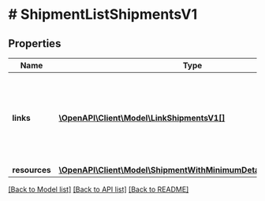 # # ShipmentListShipmentsV1

## Properties

Name | Type | Description | Notes
------------ | ------------- | ------------- | -------------
**links** | [**\OpenAPI\Client\Model\LinkShipmentsV1[]**](LinkShipmentsV1.md) | Contains one single link, which can be used as pointer for Cursor-based pagination. | [optional]
**resources** | [**\OpenAPI\Client\Model\ShipmentWithMinimumDetailsShipmentsV1[]**](ShipmentWithMinimumDetailsShipmentsV1.md) |  | [optional]

[[Back to Model list]](../../README.md#models) [[Back to API list]](../../README.md#endpoints) [[Back to README]](../../README.md)
